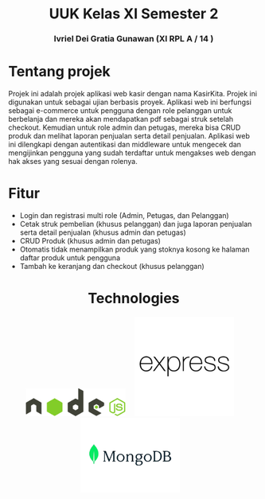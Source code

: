 <h1 align="center">UUK Kelas XI Semester 2</h1> 

<h3 align="center">Ivriel Dei Gratia Gunawan (XI RPL A / 14 )</h3>


# Tentang projek
Projek ini adalah projek aplikasi web kasir dengan nama KasirKita. Projek ini digunakan untuk sebagai ujian berbasis proyek.
Aplikasi web ini berfungsi sebagai e-commerce untuk pengguna dengan role pelanggan untuk berbelanja dan mereka akan mendapatkan pdf sebagai struk setelah checkout. Kemudian untuk role admin dan petugas, mereka bisa CRUD produk dan melihat laporan penjualan serta detail penjualan.
Aplikasi web ini dilengkapi dengan autentikasi dan middleware untuk mengecek dan mengijinkan pengguna yang sudah terdaftar untuk mengakses 
web dengan hak akses yang sesuai dengan rolenya.

# Fitur
- Login dan registrasi multi role (Admin, Petugas, dan Pelanggan)
- Cetak struk pembelian (khusus pelanggan) dan juga laporan penjualan serta detail penjualan (khusus admin dan petugas)
- CRUD Produk (khusus admin dan petugas)
- Otomatis tidak menampilkan produk yang stoknya kosong ke halaman daftar produk untuk pengguna
- Tambah ke keranjang dan checkout (khusus pelanggan)


<h1 align="center">Technologies</h1>
<p align="center" style="margin-top:20px;">
  <span style="display: inline-block; margin-right: 15px;">
    <img src="https://raw.githubusercontent.com/Ivriel/Ivriel/refs/heads/main/nodejslogo-removebg-preview.png" alt="Logo NodeJS" width="200">
  </span>
  <span style="display: inline-block; margin-right: 15px;">
    <img src="https://raw.githubusercontent.com/Ivriel/Ivriel/refs/heads/main/expressjslogo-removebg-preview.png" alt="Logo ExpressJS" width="200">
  </span>
  <span style="display: inline-block; margin-right: 15px;">
    <img src="https://raw.githubusercontent.com/Ivriel/Ivriel/refs/heads/main/mongodblogo-removebg-preview.png" alt="Logo MongoDB" width="200">
  </span>
</p>

